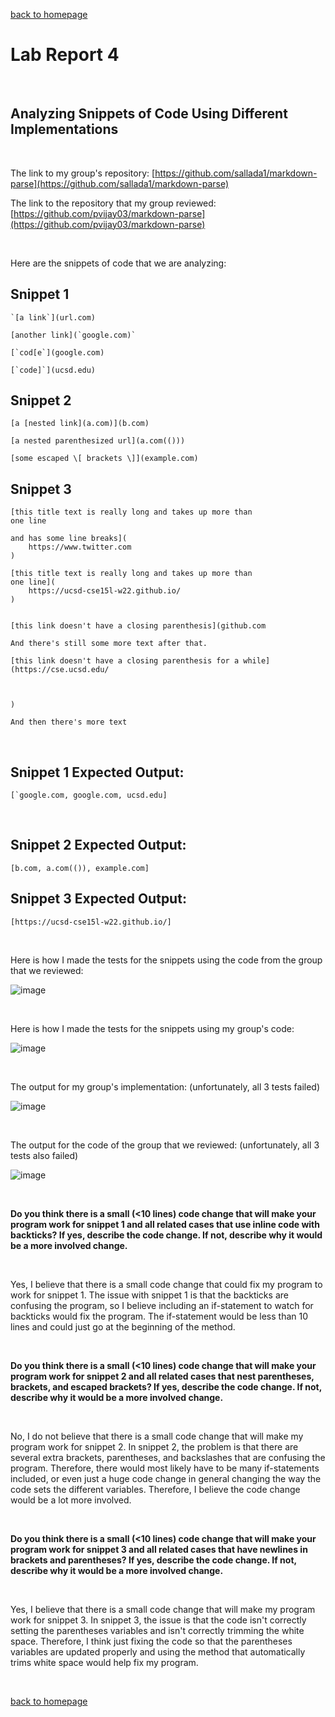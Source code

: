 [back to homepage](index.md)

# Lab Report 4

<br />

## Analyzing Snippets of Code Using Different Implementations

<br />

The link to my group's repository: [https://github.com/sallada1/markdown-parse](https://github.com/sallada1/markdown-parse)

The link to the repository that my group reviewed: [https://github.com/pvijay03/markdown-parse](https://github.com/pvijay03/markdown-parse)

<br />

Here are the snippets of code that we are analyzing:

## Snippet 1
```
`[a link`](url.com)

[another link](`google.com)`

[`cod[e`](google.com)

[`code]`](ucsd.edu)
```

## Snippet 2
```
[a [nested link](a.com)](b.com)

[a nested parenthesized url](a.com(()))

[some escaped \[ brackets \]](example.com)
```

## Snippet 3
```
[this title text is really long and takes up more than 
one line

and has some line breaks](
    https://www.twitter.com
)

[this title text is really long and takes up more than 
one line](
    https://ucsd-cse15l-w22.github.io/
)


[this link doesn't have a closing parenthesis](github.com

And there's still some more text after that.

[this link doesn't have a closing parenthesis for a while](https://cse.ucsd.edu/



)

And then there's more text
```

<br />

## Snippet 1 Expected Output:

```
[`google.com, google.com, ucsd.edu]
```

<br />

## Snippet 2 Expected Output:

```
[b.com, a.com(()), example.com]
```

## Snippet 3 Expected Output:

```
[https://ucsd-cse15l-w22.github.io/]
```

<br />

Here is how I made the tests for the snippets using the code from the group that we reviewed:

![image](snippetTests.png)

<br />

Here is how I made the tests for the snippets using my group's code:

![image](snippetTests2.png)

<br />

The output for my group's implementation: (unfortunately, all 3 tests failed)

![image](myGroupOutput.png)

<br />

The output for the code of the group that we reviewed: (unfortunately, all 3 tests also failed)

![image](otherGroupOutput.png)

<br />

**Do you think there is a small (<10 lines) code change that will make your program work for snippet 1 and all related cases that use inline code with backticks? If yes, describe the code change. If not, describe why it would be a more involved change.**

<br />

Yes, I believe that there is a small code change that could fix my program to work for snippet 1. The issue with snippet 1 is that the backticks are confusing the program, so I believe including an if-statement to watch for backticks would fix the program. The if-statement would be less than 10 lines and could just go at the beginning of the method.

<br />

**Do you think there is a small (<10 lines) code change that will make your program work for snippet 2 and all related cases that nest parentheses, brackets, and escaped brackets? If yes, describe the code change. If not, describe why it would be a more involved change.**

<br />

No, I do not believe that there is a small code change that will make my program work for snippet 2. In snippet 2, the problem is that there are several extra brackets, parentheses, and backslashes that are confusing the program. Therefore, there would most likely have to be many if-statements included, or even just a huge code change in general changing the way the code sets the different variables. Therefore, I believe the code change would be a lot more involved.

<br />

**Do you think there is a small (<10 lines) code change that will make your program work for snippet 3 and all related cases that have newlines in brackets and parentheses? If yes, describe the code change. If not, describe why it would be a more involved change.**

<br />

Yes, I believe that there is a small code change that will make my program work for snippet 3. In snippet 3, the issue is that the code isn't correctly setting the parentheses variables and isn't correctly trimming the white space. Therefore, I think just fixing the code so that the parentheses variables are updated properly and using the method that automatically trims white space would help fix my program.

<br />

[back to homepage](index.md)